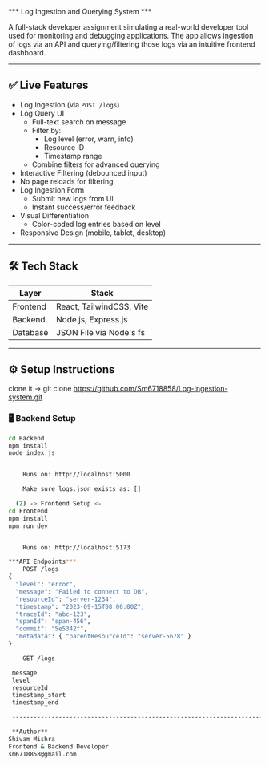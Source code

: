 *** Log Ingestion and Querying System ***

A full-stack developer assignment simulating a real-world developer tool used for monitoring and debugging applications. The app allows ingestion of logs via an API and querying/filtering those logs via an intuitive frontend dashboard.


---

## ✅ Live Features

- Log Ingestion (via `POST /logs`)
- Log Query UI
  - Full-text search on message
  - Filter by:
    - Log level (error, warn, info)
    - Resource ID
    - Timestamp range
  - Combine filters for advanced querying
- Interactive Filtering (debounced input)
- No page reloads for filtering
- Log Ingestion Form
  - Submit new logs from UI
  - Instant success/error feedback
- Visual Differentiation
  - Color-coded log entries based on level
- Responsive Design (mobile, tablet, desktop)

---

## 🛠 Tech Stack

| Layer    | Stack                    |
| -------- | ------------------------ |
| Frontend | React, TailwindCSS, Vite |
| Backend  | Node.js, Express.js      |
| Database | JSON File via Node's fs  |

---

## ⚙️ Setup Instructions
clone it -> git clone https://github.com/Sm6718858/Log-Ingestion-system.git
### 🖥 Backend Setup

```bash
cd Backend
npm install
node index.js


    Runs on: http://localhost:5000

    Make sure logs.json exists as: []

  (2) -> Frontend Setup <-
cd Frontend
npm install
npm run dev


    Runs on: http://localhost:5173

***API Endpoints***
    POST /logs
{
  "level": "error",
  "message": "Failed to connect to DB",
  "resourceId": "server-1234",
  "timestamp": "2023-09-15T08:00:00Z",
  "traceId": "abc-123",
  "spanId": "span-456",
  "commit": "5e5342f",
  "metadata": { "parentResourceId": "server-5678" }
}

    GET /logs

 message
 level
 resourceId
 timestamp_start
 timestamp_end

 ----------------------------------------------------------------------

 **Author**
Shivam Mishra
Frontend & Backend Developer
sm6718858@gmail.com
